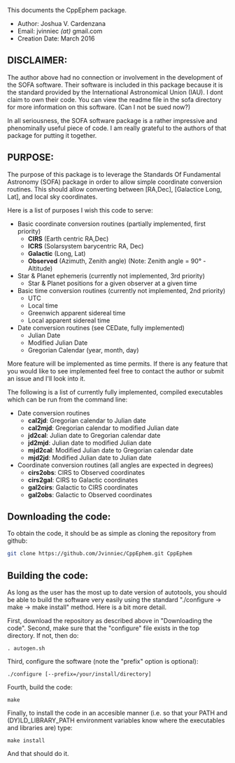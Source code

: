 This documents the CppEphem package.

* Author: Joshua V. Cardenzana
* Email: jvinniec *(at)* gmail.com
* Creation Date: March 2016

DISCLAIMER:
----------------------------------------------------------
The author above had no connection or involvement in the
development of the SOFA software. Their software is included
in this package because it is the standard provided by the
International Astronomical Union (IAU). I dont claim to own
their code. You can view the readme file in the sofa directory
for more information on this software. (Can I not be sued now?)

In all seriousness, the SOFA software package is a rather
impressive and phenominally useful piece of code. I am really
grateful to the authors of that package for putting it together.

PURPOSE:
----------------------------------------------------------
The purpose of this package is to leverage the Standards
Of Fundamental Astronomy (SOFA) package in order to allow
simple coordinate conversion routines. This should allow
converting between [RA,Dec], [Galactice Long, Lat], and
local sky coordinates.

Here is a list of purposes I wish this code to serve:
* Basic coordinate conversion routines (partially implemented, first priority)
  - __CIRS__ (Earth centric RA,Dec)
  - __ICRS__ (Solarsystem barycentric RA, Dec)
  - __Galactic__ (Long, Lat)
  - __Observed__ (Azimuth, Zenith angle) (Note: Zenith angle = 90&deg; - Altitude)
* Star & Planet ephemeris (currently not implemented, 3rd priority)
  - Star & Planet positions for a given observer at a given time
* Basic time conversion routines (currently not implemented, 2nd priority)
  - UTC
  - Local time
  - Greenwich apparent sidereal time
  - Local apparent sidereal time
* Date conversion routines (see CEDate, fully implemented)
  - Julian Date
  - Modified Julian Date
  - Gregorian Calendar (year, month, day)

More feature will be implemented as time permits. If there 
is any feature that you would like to see implemented feel 
free to contact the author or submit an issue and I'll
look into it.

The following is a list of currently fully implemented, compiled
executables which can be run from the command line:
* Date conversion routines
  - __cal2jd__: Gregorian calendar to Julian date
  - __cal2mjd__: Gregorian calendar to modified Julian date
  - __jd2cal__: Julian date to Gregorian calendar date
  - __jd2mjd__: Julian date to modified Julian date
  - __mjd2cal__: Modified Julian date to Gregorian calendar date
  - __mjd2jd__: Modified Julian date to Julian date
* Coordinate conversion routines (all angles are expected in degrees)
  - __cirs2obs__: CIRS to Observed coordinates
  - __cirs2gal__: CIRS to Galactic coordinates
  - __gal2cirs__: Galactic to CIRS coordinates
  - __gal2obs__: Galactic to Observed coordinates

Downloading the code:
----------------------------------------------------------
To obtain the code, it should be as simple as cloning the
repository from github:
```bash
git clone https://github.com/Jvinniec/CppEphem.git CppEphem
```

Building the code:
----------------------------------------------------------
As long as the user has the most up to date version of autotools,
you should be able to build the software very easily using the 
standard "./configure -> make -> make install" method. Here is
a bit more detail.

First, download the repository as described above in "Downloading 
the code". Second, make sure that the "configure" file exists in 
the top directory. If not, then do:

``` . autogen.sh ```

Third, configure the software (note the "prefix" option is optional):

``` ./configure [--prefix=/your/install/directory] ```

Fourth, build the code:

``` make ```

Finally, to install the code in an accesible manner (i.e. so that 
your PATH and (DY)LD_LIBRARY_PATH environment variables know where
the executables and libraries are) type:

``` make install ```

And that should do it.
